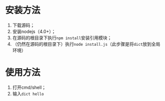 # 安装方法
1. 下载源码；
2. 安装nodejs（4.0+）；
3. 在源码的根目录下执行`npm install`安装引用模块；
4. （仍然在源码的根目录下）执行`node install.js`（此步骤是将`dict`放到全局环境）

# 使用方法
1. 打开cmd/shell；
2. 输入`dict hello`
